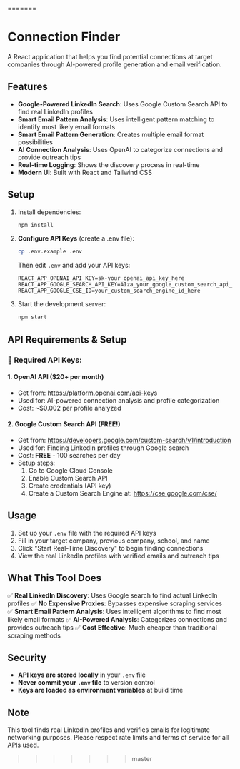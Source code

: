 
=======
# Connection Finder

A React application that helps you find potential connections at target companies through AI-powered profile generation and email verification.

## Features

- **Google-Powered LinkedIn Search**: Uses Google Custom Search API to find real LinkedIn profiles
- **Smart Email Pattern Analysis**: Uses intelligent pattern matching to identify most likely email formats
- **Smart Email Pattern Generation**: Creates multiple email format possibilities
- **AI Connection Analysis**: Uses OpenAI to categorize connections and provide outreach tips
- **Real-time Logging**: Shows the discovery process in real-time
- **Modern UI**: Built with React and Tailwind CSS

## Setup

1. Install dependencies:
   ```bash
   npm install
   ```

2. **Configure API Keys** (create a .env file):
   ```bash
   cp .env.example .env
   ```
   
   Then edit `.env` and add your API keys:
   ```
   REACT_APP_OPENAI_API_KEY=sk-your_openai_api_key_here
   REACT_APP_GOOGLE_SEARCH_API_KEY=AIza_your_google_custom_search_api_key_here
   REACT_APP_GOOGLE_CSE_ID=your_custom_search_engine_id_here
   ```

3. Start the development server:
   ```bash
   npm start
   ```

## API Requirements & Setup

### 🔑 Required API Keys:

#### 1. **OpenAI API** ($20+ per month)
- Get from: https://platform.openai.com/api-keys
- Used for: AI-powered connection analysis and profile categorization
- Cost: ~$0.002 per profile analyzed

#### 2. **Google Custom Search API** (FREE!)
- Get from: https://developers.google.com/custom-search/v1/introduction
- Used for: Finding LinkedIn profiles through Google search
- Cost: **FREE** - 100 searches per day
- Setup steps:
  1. Go to Google Cloud Console
  2. Enable Custom Search API
  3. Create credentials (API key)
  4. Create a Custom Search Engine at: https://cse.google.com/cse/

## Usage

1. Set up your `.env` file with the required API keys
2. Fill in your target company, previous company, school, and name
3. Click "Start Real-Time Discovery" to begin finding connections
4. View the real LinkedIn profiles with verified emails and outreach tips

## What This Tool Does

✅ **Real LinkedIn Discovery**: Uses Google search to find actual LinkedIn profiles
✅ **No Expensive Proxies**: Bypasses expensive scraping services  
✅ **Smart Email Pattern Analysis**: Uses intelligent algorithms to find most likely email formats
✅ **AI-Powered Analysis**: Categorizes connections and provides outreach tips
✅ **Cost Effective**: Much cheaper than traditional scraping methods

## Security

- **API keys are stored locally** in your `.env` file
- **Never commit your `.env` file** to version control
- **Keys are loaded as environment variables** at build time

## Note

This tool finds real LinkedIn profiles and verifies emails for legitimate networking purposes. Please respect rate limits and terms of service for all APIs used. 
>>>>>>> master
